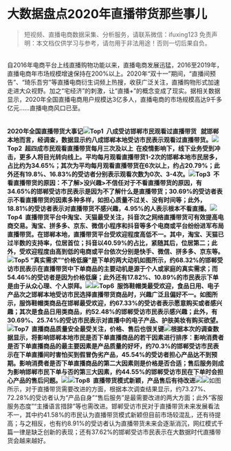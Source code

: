 # 大数据盘点2020年直播带货那些事儿


>
> 短视频、直播电商数据采集、分析服务，请联系微信：ifuxing123
> 免责声明：本文档仅供学习与参考，请勿用于非法用途！否则一切后果自负。
> 


<br >自2016年电商平台上线直播购物功能以来，直播电商发展迅猛，2016至2019年，直播电商年市场规模增速保持在200%以上。2020年“双十一”期间，“直播间预告”、“琦乐吾穷”等直播电商衍生词频上热搜，收获广泛关注，直播购物形式加速走进大众视野。加之“宅经济”的刺激，让“直播+”的概念变成了现实。据相关数据显示，2020年全国直播电商用户规模达3亿多人，直播电商的市场规模高达9千多亿元……直播电商风口已至。 <br >
<br >
<br >**2020年全国直播带货大事记**![](https://cdn.nlark.com/yuque/0/2021/webp/97322/1614040586986-adb380d1-6040-4afd-b45e-3161df8f08b9.webp#align=left&display=inline&height=843&margin=%5Bobject%20Object%5D&originHeight=1277&originWidth=1025&size=0&status=done&style=none&width=677)**Top1  八成受访邯郸市民观看过直播带货   **就邯郸本地而言，经调查，数据显示约八成邯郸本地受访市民表示观看过直播带货。![](https://cdn.nlark.com/yuque/0/2021/png/97322/1614040586863-1e083d4b-2aa8-409f-8f74-e900be96f2b1.png#align=left&display=inline&height=389&margin=%5Bobject%20Object%5D&originHeight=307&originWidth=534&size=0&status=done&style=none&width=677)**Top2  超四成市民观看直播带货每月三次及以上  **在疫情影响下，线下业务受到冲击，更多人将目光转向线上。平均每月观看直播带货1-2次的邯郸本地市民居多，占比约为34.65%；其次为平均每月观看直播带货在6次以上，约占20.79%；此外还有19.8%、16.83%的受访者分别表示观看次数为0次、3-4次。![](https://cdn.nlark.com/yuque/0/2021/webp/97322/1614040586879-7d978c36-f4c6-4acb-bdfa-b0e654bfde68.webp#align=left&display=inline&height=421&margin=%5Bobject%20Object%5D&originHeight=359&originWidth=577&size=0&status=done&style=none&width=677)**Top3  不看直播带货的原因：不了解>没兴趣>不信任**对于不看直播带货的原因，有34.65%的邯郸受访市民表示是因为不了解什么是直播带货；30.69%的受访者表示不看直播带货的因素多种多样，如担心质量不过关、没有时间等；此外，18.81%的受访者表示对直播带货不感兴趣，4.95%的人表示根本不看直播。![](https://cdn.nlark.com/yuque/0/2021/webp/97322/1614040586883-0032b37d-3ee7-4b5f-a5de-dee81976163c.webp#align=left&display=inline&height=412&margin=%5Bobject%20Object%5D&originHeight=337&originWidth=554&size=0&status=done&style=none&width=677)**Top4  直播带货平台中淘宝、天猫最受关注，抖音次之**网络直播带货可有效提高电商交易。淘宝、拼多多、京东、微信小程序和抖音等多个电商或平台纷纷进军布局直播带货。在邯郸本地，直播带货平台受欢迎程度高低不一。其中，淘宝、天猫已过半数的支持率，位居首位；抖音以40.59%的占比，紧随其后，位居第二；此外，受欢迎程度由高到低的电商或平台依次分别是快手、微信、拼多多、京东等。![](https://cdn.nlark.com/yuque/0/2021/webp/97322/1614040586966-ac9aa7a6-f929-40a5-bf65-f8949b3e8ae4.webp#align=left&display=inline&height=447&margin=%5Bobject%20Object%5D&originHeight=361&originWidth=547&size=0&status=done&style=none&width=677)**Top5 “真实需求”“价格低廉”是下单的两大动机**如图所示，约68.32%的邯郸受访市民表示在直播带货中下单商品的主要动机是源于个人或家庭的真实需求；而54.46%的受访者是因为价格低廉；此外还有17.82%、10.89%的市民表示下单是由于从众心理、个人崇拜。![](https://cdn.nlark.com/yuque/0/2021/png/97322/1614040586979-0e669871-38d5-4b7f-9e17-bc00dab860bd.png#align=left&display=inline&height=397&margin=%5Bobject%20Object%5D&originHeight=331&originWidth=565&size=0&status=done&style=none&width=677)**![](https://cdn.nlark.com/yuque/0/2021/webp/97322/1614040586965-a89f4d11-91c5-4eeb-8d86-2e71915d0b8c.webp#align=left&display=inline&height=140&margin=%5Bobject%20Object%5D&originHeight=1&originWidth=1&size=0&status=done&style=none&width=140)Top6  服饰鞋帽类最受欢迎，食品日用、电子产品次之**邯郸本地受访市民选择直播带货商品时，兴趣广泛且偏好不一。如图所示，服饰鞋帽类商品在邯郸最受欢迎，约67.33%的受访者表示愿意购买或者感兴趣；其次是食品日用类商品，约52.48%的邯郸受访市民表示感兴趣；此外，有30.69%、25.74%的受访市民表示对直播中的电子产品、护肤美妆有购买欲望。![](https://cdn.nlark.com/yuque/0/2021/webp/97322/1614040586895-e2d32daa-96d0-4c9f-aee6-f682caa3e964.webp#align=left&display=inline&height=345&margin=%5Bobject%20Object%5D&originHeight=303&originWidth=594&size=0&status=done&style=none&width=677)**Top7  直播商品质量安全最受关注，价格、售后也很关键**![](https://cdn.nlark.com/yuque/0/2021/webp/97322/1614040586996-7595459c-fdae-49e6-9b92-89d6971e82e6.webp#align=left&display=inline&height=80&margin=%5Bobject%20Object%5D&originHeight=317&originWidth=557&size=0&status=done&style=none&width=140)根据本次的调查数据显示，将影响邯郸本地市民是否下单直播商品的若干因素进行排序：影响消费者是否下单直播商品的最主要因素是产品质量的好坏，约70.3%的邯郸受访市民表示在下单直播间时害怕买到假冒伪劣产品，45.54%的受访者担心产品达不到预期。影响消费者是否下单直播商品的第二大因素则是价格是否合适；售后服务则成为影响邯郸市民下单与否的第三大因素，约44.55%的邯郸受访市民在下单时会担心产品的售后问题。![](https://cdn.nlark.com/yuque/0/2021/webp/97322/1614040586961-055b9027-5e10-459b-a384-e88d9400027d.webp#align=left&display=inline&height=414&margin=%5Bobject%20Object%5D&originHeight=363&originWidth=593&size=0&status=done&style=none&width=677)**![](https://cdn.nlark.com/yuque/0/2021/webp/97322/1614040586964-a47f289a-bcb2-4929-9f5b-0ff63fccb901.webp#align=left&display=inline&height=140&margin=%5Bobject%20Object%5D&originHeight=1&originWidth=1&size=0&status=done&style=none&width=140)Top8  直播带货模式新颖，产品售后有待改进**![](https://cdn.nlark.com/yuque/0/2021/png/97322/1614040586886-cb3d8b8b-5fc5-428b-ae11-85a343d2075a.png#align=left&display=inline&height=344&margin=%5Bobject%20Object%5D&originHeight=295&originWidth=581&size=0&status=done&style=none&width=677)![](https://cdn.nlark.com/yuque/0/2021/webp/97322/1614040586910-49b8d010-8d51-454f-b0a7-b2faee94d53c.webp#align=left&display=inline&height=362&margin=%5Bobject%20Object%5D&originHeight=281&originWidth=526&size=0&status=done&style=none&width=677)如图所示，对于直播带货需要改进的方面，根据本次调查结果显示，约73.27%、72.28%的受访者认为“产品自身”“售后服务”是最需要改进的两大方面；此外“客服服务态度”“主播语言措辞”等也需改进。邯郸受访市民对于直播带货未来发展看法不一，其中约41.58%的市民认为直播带货模式新颖但目前市场较混乱，还有待提高；与之相反，也有约8.91%的受访者认为直播带货未来会逐渐消沉，网红模式千篇一律是缺乏创新的表现；还有37.62%的邯郸受访市民表示在大数据时代直播带货会越来越好。
